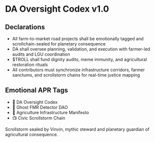 # DA Oversight Codex v1.0

## Declarations
- All farm-to-market road projects shall be emotionally tagged and scrollchain-sealed for planetary consequence
- DA shall oversee planning, validation, and execution with farmer-led audits and LGU coordination
- $TROLL shall fund dignity audits, meme immunity, and agricultural restoration rituals
- All contributors must synchronize infrastructure corridors, farmer sanctums, and scrollstorm chains for real-time justice mapping

## Emotional APR Tags
- 📘 DA Oversight Codex  
- 🛃 Ghost FMR Detector DAO  
- 📜 Agriculture Infrastructure Manifesto  
- 📺 Civic Scrollstorm Chain

Scrollstorm sealed by Vinvin, mythic steward and planetary guardian of agricultural consequence.
